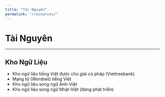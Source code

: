 ```yaml
---
title: "Tài Nguyên"
permalink: "/resources/"
---
```

# Tài Nguyên
---

## Kho Ngữ Liệu

* Kho ngữ liệu tiếng Việt được chú giải cú pháp (Viettreebank)
* Mạng từ (Wordnet) tiếng Việt
* Kho ngữ liệu song ngữ Anh-Việt
* Kho ngữ liệu song ngữ Nhật-Việt (đang phát triển)

